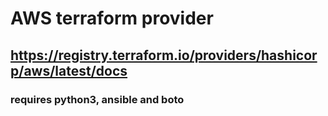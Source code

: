 # AWS terraform provider

## https://registry.terraform.io/providers/hashicorp/aws/latest/docs

### requires python3, ansible and boto
